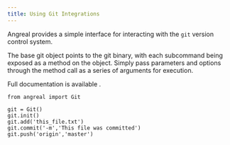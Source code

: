 ```yaml
---
title: Using Git Integrations
---
```


Angreal provides a simple interface for interacting with the `git`
version control system.

The base git object points to the git binary, with each subcommand being
exposed as a method on the object. Simply pass parameters and options
through the method call as a series of arguments for execution.

Full documentation is available .

``` {.sourceCode .python}
from angreal import Git

git = Git()
git.init()
git.add('this_file.txt')
git.commit('-m','This file was committed')
git.push('origin','master')
```
